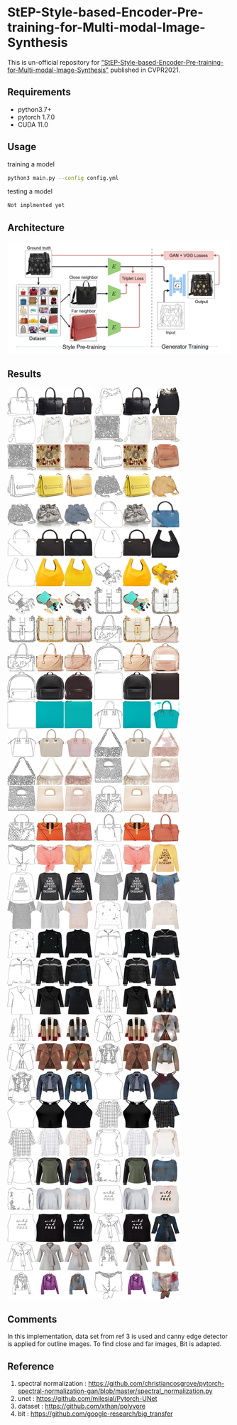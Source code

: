 # StEP-Style-based-Encoder-Pre-training-for-Multi-modal-Image-Synthesis

This is un-official repository for ["StEP-Style-based-Encoder-Pre-training-for-Multi-modal-Image-Synthesis"](https://arxiv.org/abs/2104.07098) published in CVPR2021.

## Requirements
* python3.7+
* pytorch 1.7.0
* CUDA 11.0

## Usage
training a model
```bash
python3 main.py --config config.yml
```

testing a model
```bash
Not implmented yet
```

## Architecture
![architecture](img/overview.png)
## Results
![bags_result](img/bags.jpg)
![bags_sh_result](img/bags_shift.jpg)
![tops_result](img/tops.jpg)
![tops_sh_result](img/tops_shift.jpg)

## Comments
 In this implementation, data set from ref 3 is used and canny edge detector is applied for outline images. To find close and far images, Bit is adapted. 
## Reference
1. spectral normalization : https://github.com/christiancosgrove/pytorch-spectral-normalization-gan/blob/master/spectral_normalization.py
2. unet : https://github.com/milesial/Pytorch-UNet
3. dataset : https://github.com/xthan/polyvore
4. bit : https://github.com/google-research/big_transfer